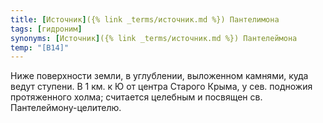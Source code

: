```yaml
---
title: [Источник]({% link _terms/источник.md %}) Пантелимона
tags: [гидроним]
synonyms: [Источник]({% link _terms/источник.md %}) Пантелеймона
temp: "[В14]"
---
```


Ниже поверхности земли, в углублении, выложенном камнями, куда ведут ступени. В
1 км. к Ю от центра Старого Крыма, у сев. подножия протяженного холма; считается
целебным и посвящен св. Пантелеймону-целителю.

